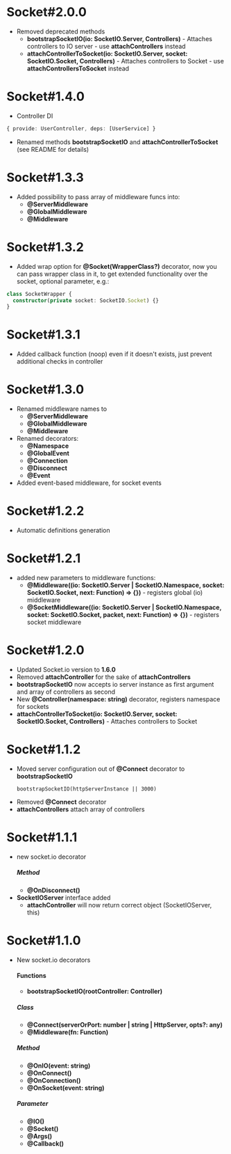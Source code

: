 # Socket#2.0.0
* Removed deprecated methods
  * **bootstrapSocketIO(io: SocketIO.Server, Controllers)** -  Attaches controllers to IO server - use **attachControllers** instead
  * **attachControllerToSocket(io: SocketIO.Server, socket: SocketIO.Socket, Controllers)** -  Attaches controllers to Socket - use **attachControllersToSocket** instead

# Socket#1.4.0
* Controller DI
```typescript
{ provide: UserController, deps: [UserService] }
```
* Renamed methods **bootstrapSocketIO** and **attachControllerToSocket** (see README for details)

# Socket#1.3.3
* Added possibility to pass array of middleware funcs into:
   * **@ServerMiddleware**
   * **@GlobalMiddleware**
   * **@Middleware**

# Socket#1.3.2
* Added wrap option for **@Socket(WrapperClass?)** decorator, now you can pass wrapper class in it, to get extended functionality over the socket, optional parameter, e.g.:
```typescript
class SocketWrapper {
  constructor(private socket: SocketIO.Socket) {}
}
```

# Socket#1.3.1
* Added callback function (noop) even if it doesn't exists, just prevent additional checks in controller

# Socket#1.3.0
* Renamed middleware names to
   * **@ServerMiddleware**
   * **@GlobalMiddleware**
   * **@Middleware**
* Renamed decorators:
   * **@Namespace**
   * **@GlobalEvent**
   * **@Connection**
   * **@Disconnect**
   * **@Event**
* Added event-based middleware, for socket events

# Socket#1.2.2
* Automatic definitions generation

# Socket#1.2.1
* added new parameters to middleware functions:
  * **@Middleware((io: SocketIO.Server | SocketIO.Namespace, socket: SocketIO.Socket, next: Function) => {})** - registers global (io) middleware
  * **@SocketMiddleware((io: SocketIO.Server | SocketIO.Namespace, socket: SocketIO.Socket, packet, next: Function) => {})** - registers socket middleware

# Socket#1.2.0
* Updated Socket.io version to **1.6.0**
* Removed **attachController** for the sake of **attachControllers**
* **bootstrapSocketIO** now accepts io server instance as first argument and array of controllers as second
* New **@Controller(namespace: string)** decorator, registers namespace for sockets
* **attachControllerToSocket(io: SocketIO.Server, socket: SocketIO.Socket, Controllers)** -  Attaches controllers to Socket

# Socket#1.1.2
* Moved server configuration out of **@Connect** decorator to **bootstrapSocketIO**
  ```
  bootstrapSocketIO(httpServerInstance || 3000)
  ```
* Removed  **@Connect** decorator
* **attachControllers** attach array of controllers

# Socket#1.1.1
* new socket.io decorator
  ##### Method
    * **@OnDisconnect()**
* **SocketIOServer** interface added
  * **attachController** will now return correct object (SocketIOServer, this)

# Socket#1.1.0
* New socket.io decorators
  #### Functions
  * **bootstrapSocketIO(rootController: Controller)**
  ##### Class
  * **@Connect(serverOrPort: number | string | HttpServer, opts?: any)**
  * **@Middleware(fn: Function)** 
  ##### Method
  * **@OnIO(event: string)**
  * **@OnConnect()**
  * **@OnConnection()**
  * **@OnSocket(event: string)**
  ##### Parameter
  * **@IO()**
  * **@Socket()**
  * **@Args()**
  * **@Callback()**
